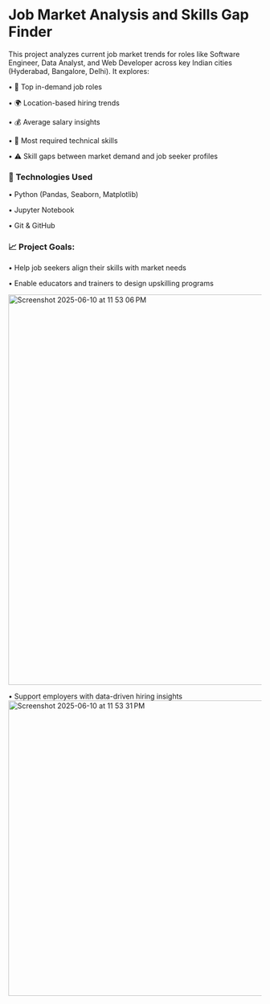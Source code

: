 # Job Market Analysis and Skills Gap Finder

This project analyzes current job market trends for roles like Software Engineer, Data Analyst, and Web Developer across key Indian cities (Hyderabad, Bangalore, Delhi). It explores:
	
  •	📌 Top in-demand job roles
	
 •	🌍 Location-based hiring trends
	
 •	💰 Average salary insights
	
 •	🧠 Most required technical skills
	
 •	⚠️ Skill gaps between market demand and job seeker profiles

### 🔧 Technologies Used
	
 •	Python (Pandas, Seaborn, Matplotlib)
	
 •	Jupyter Notebook
	
 •	Git & GitHub

### 📈 Project Goals:
	
  •	Help job seekers align their skills with market needs
	
  •	Enable educators and trainers to design upskilling programs
  
  <img width="777" alt="Screenshot 2025-06-10 at 11 53 06 PM" src="https://github.com/user-attachments/assets/72f3506d-a25c-433c-998d-e05debcb2427" />

	
 •	Support employers with data-driven hiring insights
  <img width="588" alt="Screenshot 2025-06-10 at 11 53 31 PM" src="https://github.com/user-attachments/assets/1be7e380-aa3f-43e5-ad18-83ba84866aa7" />




  
